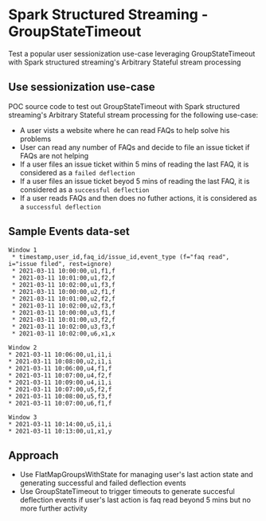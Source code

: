 # Spark Structured Streaming - GroupStateTimeout
Test a popular user sessionization use-case leveraging GroupStateTimeout with Spark structured streaming's Arbitrary Stateful stream processing

## Use sessionization use-case
POC source code to test out GroupStateTimeout with Spark structured streaming's Arbitrary Stateful stream processing for the following use-case:

* A user vists a website where he can read FAQs to help solve his problems
* User can read any number of FAQs and decide to file an issue ticket if FAQs are not helping
* If a user files an issue ticket within 5 mins of reading the last FAQ, it is considered as a `failed deflection`
* If a user files an issue ticket beyod 5 mins of reading the last FAQ, it is considered as a `successful deflection`
* If a user reads FAQs and then does no futher actions, it is considered as a `successful deflection`

## Sample Events data-set
```
Window 1
 * timestamp,user_id,faq_id/issue_id,event_type (f="faq read", i="issue filed", rest=ignore)
 * 2021-03-11 10:00:00,u1,f1,f
 * 2021-03-11 10:01:00,u1,f2,f
 * 2021-03-11 10:02:00,u1,f3,f
 * 2021-03-11 10:00:00,u2,f1,f
 * 2021-03-11 10:01:00,u2,f2,f
 * 2021-03-11 10:02:00,u2,f3,f
 * 2021-03-11 10:00:00,u3,f1,f
 * 2021-03-11 10:01:00,u3,f2,f
 * 2021-03-11 10:02:00,u3,f3,f
 * 2021-03-11 10:02:00,u6,x1,x

Window 2
* 2021-03-11 10:06:00,u1,i1,i
* 2021-03-11 10:08:00,u2,i1,i
* 2021-03-11 10:06:00,u4,f1,f
* 2021-03-11 10:07:00,u4,f2,f
* 2021-03-11 10:09:00,u4,i1,i
* 2021-03-11 10:07:00,u5,f2,f
* 2021-03-11 10:08:00,u5,f3,f
* 2021-03-11 10:07:00,u6,f1,f

Window 3
* 2021-03-11 10:14:00,u5,i1,i
* 2021-03-11 10:13:00,u1,x1,y

```

## Approach
* Use FlatMapGroupsWithState for managing user's last action state and generating successful and failed deflection events
* Use GroupStateTimeout to trigger timeouts to generate succesful deflection events if user's last action is faq read beyond 5 mins but no more further activity 
      

